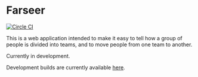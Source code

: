 Farseer 
=======

[![Circle CI](https://circleci.com/gh/robertfmurdock/Farseer.png?style=badge)](https://circleci.com/gh/robertfmurdock/Farseer)

This is a web application intended to make it easy to tell how a group of people is divided into teams, and to move people from one team to another.

Currently in development.

Development builds are currently available [here](https://armored-farseer.herokuapp.com/).

